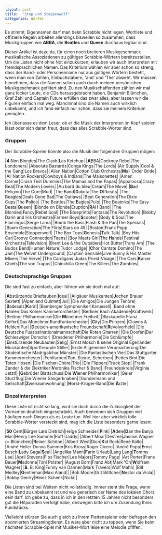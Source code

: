```yaml
---
layout: post
title:  "Step und Steppenwolf"
categories: Wörter
---
```

Es stimmt, Eigennamen darf man beim Scrabble nicht legen. Wortliste und offizielle Regeln arbeiten allerdings bisweilen so zusammen, dass Musikgruppen wie **ABBA**, die **Beatles** und **Queen** durchaus legbar sind.

Dieser Artikel ist dazu da, für einen noch breiteren Musikgeschmack musikalische Assoziationen zu gültigen Scrabble-Wörtern bereitzustellen. Um die Listen nicht ohne Not einzukürzen, erlauben wir auch Interpreten mit fremdsprachlichen Namen. Das Kriterium wählen wir aber schon so streng, dass der Band- oder Personenname nur aus gültigen Wörtern besteht, wenn man von Zahlen, Einbuchstabern, 'and' und 'The' absieht. Wir müssen hinnehmen, dass die Namen schon auch durch meinen persönlichen Musikgeschmack gefiltert sind. Zu den Musikschaffenden zählen wir mal ganz locker Leute, die CDs herausgebracht haben. Benjamin Blümchen, Graf Zahl und Captain Future erfüllen das zwar alles, aber lassen wir die Figuren einfach mal weg. Manchmal sind die Namen auch wirklich unbekannt, und ich fand einfach nur schön, dass sie meinem Kriterium genügten.

Ich überlasse es dem Leser, ob er die Musik der Interpreten im Kopf spielen lässt oder sich daran freut, dass das alles Scrabble-Wörter sind.

### Gruppen
Der Scrabble-Spieler könnte also die Musik der folgenden Gruppen mögen:

|**4** Non Blondes|The Clash|**L**as Ketchup|
|**A**BBA|Cockney Rebel|The Londoners|
|Absolute Bastards|Conga Kings|The Lords|
|Air Supply|Cool & the Gang|Los Bravos|
|Alien Nation|Cotton Club Orchestra|**M**ail Order Bride|
|All Nation Rockers|Cowboys & Indians|The Maisonettes|
|Amen Corner|Crash Test Dummies|The Mamas and the Papas|
|Appaloosa|Crazy Beat|The Modern Lovers|
|Au bord du bleu|Cream|The Move|
|**B**ad Religion|The Cure|Mud|
|The Band|**D**akota|The **O**ffbeats|
|The Beagles|Deals Gone Bad|The Outlaws|
|Beat Generation|The Dixie Cups|The **P**olice|
|The Beatles|The **E**agles|Pulp|
|The Beatniks|The Easy Beats|**Q**ueen|
|Blonde on Blonde|Eruption|**R**AH Band|
|The Blondes|**F**ancy|Rebel Soul|
|The Blueprints|Fantasia|The Revolution|
|Bobby Darin and His Orchestra|Farmer Boys|**S**cooter|
|Body & Soul|The Flamingos|Serge Lama|
|Bomb the Bass|Flash & the Pan|The Specials|
|Boom Generation|The Flirts|Stars on 45|
|Boston|Frank Popp Ensemble|Steppenwolf|
|The Box Tops|**G**enesis|**T**alk Talk|
|Boy Hits Car|Groove Connection|Teens|
|Boy Meets Girl|The **H**andel Festival Orchestra|Television|
|Brent Lee & the Outsiders|Hot Butter|Trans Am|
|The Budos Band|Human Nature|Tudor Lodge|
|**C**hor Cantate Domino|The **J**am|The **V**elvet Underground|
|Captain Sensible|Jive Bunny & His Master Mixers|The Verve|
|The Cardigans|Judas Priest|Visage|
|The Cars|**K**aiser Chiefs|The von Trapps|
|Chinchilla Green|The Killers|The **Z**ombies|

### Deutschsprachige Gruppen
Die sind fast zu einfach, aber führen wir sie doch mal auf:

|**A**bstürzende Brieftauben|**I**deal|
|Allgäuer Musikanten|**J**ochen Brauer Sextett|
|Alpenland Quintett|Juli|
|Die Amigos|Die Jungen Tenöre|
|**B**adesalz|**K**arat|
|Bamberger Symphoniker|Karussell|
|Band ohne Namen|Das Kölner Kammerorchester|
|Berliner Bach Akademie|Kraftwerk|
|Berliner Philharmoniker|Die **M**ünchner Freiheit|
|Blaskapelle Franz Seifert|Das Münchner Rundfunkorchester|
|**C**ity|Die **P**rinzen|
|Clowns & Helden|Pur|
|**D**eutsch-amerikanische Freundschaft|**R**evolverheld|
|Die Deutsche Fussballnationalmannschaft|Die Roten Gitarren|
|Die Doofen|Der **S**chleswiger Domchor|
|Dresdener Philharmonie|Die Schlümpfe|
|**E**instürzende Neubauten|Selig|
|Ernst Mosch & seine Original Egerländer Musikanten|Sportfreunde Stiller|
|Erste Allgemeine Verunsicherung|Der Studentische Madrigalchor Münster|
|Die **F**antastischen Vier|Das Stuttgarter Kammerorchester|
|Fehlfarben|**T**on, Steine, Scherben|
|Fettes Brot|Die Toten Hosen|
|Die Fischer-Chöre|Trio|
|Die Flippers|Truck Stop|
|Frank Zander & die Elektriker|**V**eronika Fischer & Band|
|Freundeskreis|Virginia Jetzt!|
|**G**ebrüder Blattschuss|Die **W**iener Philharmoniker|
|Geier Sturzflug|Die Wiener Sängerknaben|
|Gundermann und Seilschaft|**Z**weiraumwohnung|
|**H**orst-Krüger-Band|Die **Ä**rzte|


### Einzelinterpreten
Diese Liste ist nicht so lang, wird sie doch durch die Zulässigkeit der Vornamen deutlich eingeschränkt. Auch benennen sich Gruppen viel häufiger nach Dingen als es Leute tun. Weil hier aber wirklich tolle Scrabble-Wörter versteckt sind, mag ich die Liste besonders gerne lesen:

|**50** Cent|Bürger Lars Dietrich|Helge Schneider|**P**ink|
|**A**dele|**D**an the Banjo Man|Henry Lee Summer|Puff Daddy|
|Albert Moar|Des'ree|**J**asmin Wagner (= Blümchen)|**R**einer Schöne|
|Albert West|Dion|**K**id Rock|René Kollo|
|André Heller|Donna Summer|Kris Kross|Roger Cicero|
|André Popp|**E**rnst Busch|**L**ady Gaga|**S**eal|
|Angelika Mann|**F**arin Urlaub|Lang Lang|**T**ommy Lee|
|April Stevens|Fips Fischer|Lee Majors|Tommy Page|
|Art Porter|Frans Bauer|**M**adonna|Toni Polster|
|August Born|Franz Abt|Mark 'Oh|**W**olfram Wagner|
|**B.** B. King|Funny van Dannen|Mark Travers|Wolf Mahn|
|Bill Medley|**G**entleman|Maxi Aland||
|Bob Moore|Grit Böttcher|**N**estor da Viola||
|Bobby Gentry|**H**einz Schenk|Nicki||

Die Listen sind bei Weitem nicht vollständig. Immer steht die Frage, wann eine Band zu unbekannt ist und wie generisch der Name des lokalen Chors sein darf. Ich gebe zu, dass in ich in den letzten 15 Jahren nicht besonders gut die Hitparaden verfolgt habe, deswegen bitte ich um Zusendung Ihres Fundstücks.

Vielleicht stürzen Sie auch gleich zu Ihrem Plattenspieler oder befragen den abonnierten Streamingdienst. Es wäre aber nicht zu toppen, wenn Sie beim nächsten Scrabble-Spiel mit Musiker-Wort leise eine Melodie pfiffen.